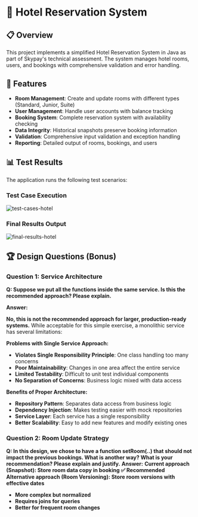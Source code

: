 # 🏨 Hotel Reservation System

## 📋 Overview

This project implements a simplified Hotel Reservation System in Java as part of Skypay's technical assessment. The system manages hotel rooms, users, and bookings with comprehensive validation and error handling.

## 🎯 Features

- **Room Management**: Create and update rooms with different types (Standard, Junior, Suite)
- **User Management**: Handle user accounts with balance tracking
- **Booking System**: Complete reservation system with availability checking
- **Data Integrity**: Historical snapshots preserve booking information
- **Validation**: Comprehensive input validation and exception handling
- **Reporting**: Detailed output of rooms, bookings, and users


## 📊 Test Results

The application runs the following test scenarios:

### Test Case Execution
![test-cases-hotel](https://github.com/user-attachments/assets/6f76a955-8b09-4c61-b6ac-e45d71917ede)


### Final Results Output
![final-results-hotel](https://github.com/user-attachments/assets/c5b8f4de-3d15-4833-b8b3-6191e2c46db0)



## 🏆 Design Questions (Bonus)

### Question 1: Service Architecture
**Q: Suppose we put all the functions inside the same service. Is this the recommended approach? Please explain.**

**Answer:**

**No, this is not the recommended approach for larger, production-ready systems.** While acceptable for this simple exercise, a monolithic service has several limitations:

**Problems with Single Service Approach:**
- **Violates Single Responsibility Principle**: One class handling too many concerns
- **Poor Maintainability**: Changes in one area affect the entire service
- **Limited Testability**: Difficult to unit test individual components
- **No Separation of Concerns**: Business logic mixed with data access

**Benefits of Proper Architecture:**
- **Repository Pattern**: Separates data access from business logic
- **Dependency Injection**: Makes testing easier with mock repositories
- **Service Layer**: Each service has a single responsibility
- **Better Scalability**: Easy to add new features and modify existing ones

### Question 2: Room Update Strategy
**Q: In this design, we chose to have a function setRoom(..) that should not impact the previous bookings. What is another way? What is your recommendation? Please explain and justify.**
**Answer:**
**Current approach (Snapshot): Store room data copy in booking ✅ Recommended**
**Alternative approach (Room Versioning): Store room versions with effective dates**

- **More complex but normalized**
- **Requires joins for queries**
- **Better for frequent room changes**
